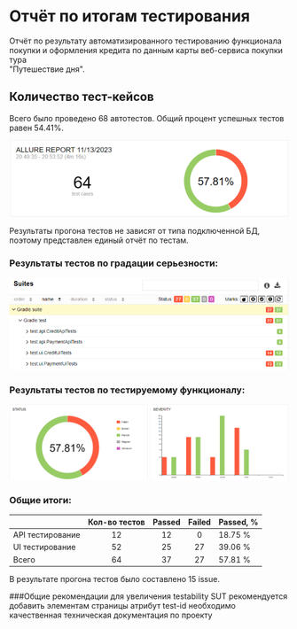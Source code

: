 # Отчёт по итогам тестирования

Отчёт по результату автоматизированного тестированию функционала покупки и оформления кредита по данным карты веб-сервиса покупки тура  
"Путешествие дня".

## Количество тест-кейсов

Всего было проведено 68 автотестов. Общий процент успешных тестов равен 54.41%.

![](/pic/1.png)

Результаты прогона тестов не зависят от типа подключенной БД, поэтому представлен единый отчёт по тестам.

### Результаты тестов по градации серьезности:

![](/pic/2.png)

### Результаты тестов по тестируемому функционалу:

![](/pic/3.png)

### Общие итоги:

|                  | Кол-во тестов | Passed | Failed | Passed, % |
|:-----------------|:-------------:|:------:|:------:|-----------|
| API тестирование |      12       |   12   |   0    | 18.75 %   |
| UI тестирование  |      52       |   25   |   27   | 39.06 %   |
| Всего            |      64       |   37   |   27   | 57.81 %   |
В результате прогона тестов было составлено 15 issue.

###Общие рекомендации
для увеличения testability SUT рекомендуется добавить элементам страницы атрибут test-id
необходимо качественная техническая документация по проекту

